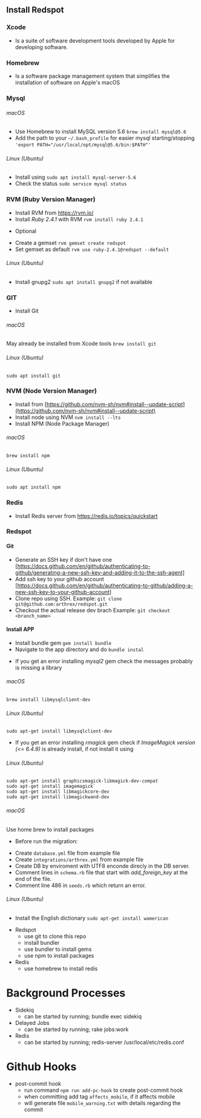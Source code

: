 ## Install Redspot
### Xcode
  * Is a suite of software development tools developed by Apple for developing software.
### Homebrew
  * Is a software package management system that simplifies the installation of software on Apple's macOS
### Mysql
###### macOS
  * Use Homebrew to install MySQL version 5.6 `brew install mysql@5.6`
  * Add the path to your `~/.bash_profile` for easier mysql starting/stopping `'export PATH="/usr/local/opt/mysql@5.6/bin:$PATH"'`
###### Linux (Ubuntu)
 * Install using `sudo apt install mysql-server-5.6`
 * Check the status `sudo service mysql status`
### RVM (Ruby Version Manager)
* Install RVM from https://rvm.io/ 
* Install *Ruby 2.4.1* with RVM `rvm install ruby 2.4.1`
- Optional
* Create a gemset `rvm gemset create redspot`
* Set gemset as default `rvm use ruby-2.4.1@redspot --default`
###### Linux (Ubuntu)
  * Install gnupg2 `sudo apt install gnupg2` if not available
### GIT
 * Install Git
 ###### macOS
 May already be installed from Xcode tools
 `brew install git`
 ###### Linux (Ubuntu)
 `sudo apt install git`
### NVM (Node Version Manager)
* Install from [https://github.com/nvm-sh/nvm#install--update-script](https://github.com/nvm-sh/nvm#install--update-script)
* Install node using NVM `nvm install --lts`
* Install NPM (Node Package Manager) 
###### macOS
`brew install npm`
###### Linux (Ubuntu)
`sudo apt install npm`
### Redis
* Install Redis server from https://redis.io/topics/quickstart
### Redspot
#### Git
* Generate an SSH key if don't have one [https://docs.github.com/en/github/authenticating-to-github/generating-a-new-ssh-key-and-adding-it-to-the-ssh-agent]
* Add ssh key to your github account [https://docs.github.com/en/github/authenticating-to-github/adding-a-new-ssh-key-to-your-github-account]
* Clone repo using SSH. Example: `git clone git@github.com:arthrex/redspot.git`
* Checkout the actual release dev brach Example: `git checkout <branch_name>`
#### Install APP
* Install bundle gem `gem install bundle`
* Navigate to the app directory and do `bundle instal`
- If you get an error installing *mysql2* gem check the messages probably is missing a library
###### macOS
`brew install libmysqlclient-dev`
###### Linux (Ubuntu)
`sudo apt-get install libmysqlclient-dev`
- If you get an error installing *rmagick* gem check if *ImageMagick version (<= 6.4.9)* is already install, if not install it using  
###### Linux (Ubuntu)
```
sudo apt-get install graphicsmagick-libmagick-dev-compat
sudo apt-get install imagemagick`
sudo apt-get install libmagickcore-dev
sudo apt-get install libmagickwand-dev
```
###### macOS
Use home brew to install packages
* Before run the migration:
- Create `database.yml` file from example file
- Create `integrations/arthrex.yml` from example file
- Create DB by enviroment with UTF8 enconde direcly in the DB server.
- Comment lines in `schema.rb` file that start with *add_foreign_key* at the end of the file.
- Comment line 486 in `seeds.rb` which return an error.
###### Linux (Ubuntu)
- Install the English dictionary `sudo apt-get install wamerican`



* Redspot
  - use git to clone this repo
  - install bundler
  - use bundler to install gems
  - use npm to install packages
* Redis
  - use homebrew to install redis


# Background Processes
* Sidekiq
  - can be started by running; bundle exec sidekiq
* Delayed Jobs
  - can be started by running; rake jobs:work
* Redis
  - can be started by running; redis-server /usr/local/etc/redis.conf

# Github Hooks 
* post-commit hook
  - run command `npm run add-pc-hook` to create post-commit hook
  - when committing add tag `affects_mobile`, if it affects mobile
  - will generate file `mobile_warning.txt` with details regarding the commit
